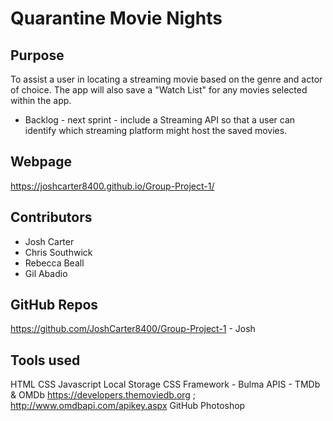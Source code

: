 # Quarantine Movie Nights
 
## Purpose 
To assist a user in locating a streaming movie based on the genre and actor of choice. 
The app will also save a "Watch List" for any movies selected within the app. 
 - Backlog - next sprint - include a Streaming API so that a user can identify which streaming platform might host the saved movies.

## Webpage
https://joshcarter8400.github.io/Group-Project-1/

## Contributors
- Josh Carter
- Chris Southwick
- Rebecca Beall
- Gil Abadio

## GitHub Repos
https://github.com/JoshCarter8400/Group-Project-1 - Josh


## Tools used
HTML
CSS
Javascript
Local Storage
CSS Framework - Bulma
APIS - TMDb & OMDb https://developers.themoviedb.org ; http://www.omdbapi.com/apikey.aspx
GitHub
Photoshop
